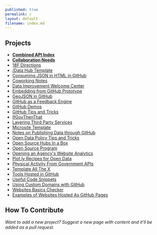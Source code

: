 ```yaml
---
published: true
permalink: /
layout: default
filename: index.md
---
```

  
## Projects

* **[Combined API Index](https://18f.github.io/API-All-the-X)**  
* **[Collaboration Needs](http://gsa.github.io/Open-Data-Collaboration-Sandbox/collaboration)**
* [18F Directions](http://gsa.github.io/Open-Data-Collaboration-Sandbox/18f_directions)
* [/Data Hub Template](http://gsa.github.io/Open-Data-Collaboration-Sandbox/data-hub-template)
* [Consuming JSON in HTML in GitHub](http://graybrooks.com/mustache-test-1/)
* [Coworking Notes](https://github.com/18F/Digital_Coworking)
* [Data Improvement Welcome Center](https://github.com/gbinal/Data-Improvement-Welcome-Center)
* [Embedding from GitHub Prototype](https://github.com/gbinal/embedding-github-prototype)
* [GeoJSON in GitHub](http://gsa.github.io/Open-Data-Collaboration-Sandbox/geojson-in-github/)  
* [GitHub as a Feedback Engine](http://gsa.github.io/Open-Data-Collaboration-Sandbox/github_as_a_feedback_engine)
* [GitHub Demos](https://github.com/18F/github-demos)
* [GitHub Tips and Tricks](http://gsa.github.io/Open-Data-Collaboration-Sandbox/github_tips_and_tricks)
* [IfGovThenThat](https://github.com/18f/ifgovthenthat)
* [Layering Third Party Services](http://gsa.github.io/Open-Data-Collaboration-Sandbox/layering-third-party-services)
* [Microsite Template](https://github.com/GSA/Template-Microsite/)
* [Notes on Publishing Data through GitHub](http://gsa.github.io/Open-Data-Collaboration-Sandbox/publishing-data/)
* [Open Data Policy Tips and Tricks](https://github.com/gbinal/Open-Data-Policy---Tricks-and-Tips/)
* [Open Source Hubs In a Box](http://gsa.github.io/Open-Data-Collaboration-Sandbox/open_source_hubs_in_a_box/)
* [Open Source Program](http://18f.github.io/open-source-program/)
* [Opening an Agency's Website Analytics](http://gsa.github.io/Open-Data-Collaboration-Sandbox/public_analytics/)
* [Plot.ly Recipes for Open Data](http://gsa.github.io/Open-Data-Collaboration-Sandbox/plotly_recipes_for_open_data)
* [Physical Activity From Government APIs](http://gsa.github.io/Open-Data-Collaboration-Sandbox/physical_activity_from_government_apis/)
* [Template All The X](http://gsa.github.io/Open-Data-Collaboration-Sandbox/template_all_the_x)
* [Tools Hosted in GitHub](http://gsa.github.io/Open-Data-Collaboration-Sandbox/tools_hosted_in_github)
* [Useful Code Snippets](https://github.com/GSA/Open-Data-Collaboration-Sandbox/blob/gh-pages/useful_code_snippets.md)
* [Using Custom Domains with GitHub](http://gsa.github.io/Open-Data-Collaboration-Sandbox/using_custom_domains_with_github)
* [Websites Basics Checker](https://github.com/gbinal/Basics-for-.Gov-Websites---A-Project)
* [Examples of Websites Hosted As GitHub Pages](http://gsa.github.io/Open-Data-Collaboration-Sandbox/website_examples/)

## How To Contribute

*Want to add a new project?  Suggest a new page with content and it'll be added as a pull request.*   



